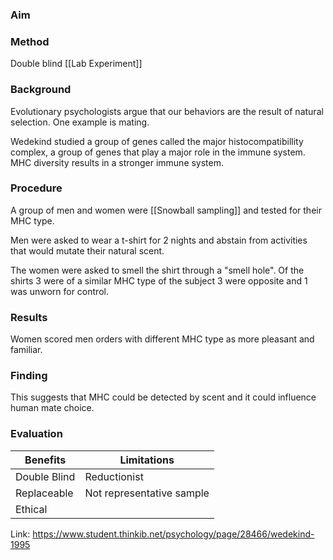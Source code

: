 ### Aim

### Method
Double blind [[Lab Experiment]]

### Background
Evolutionary psychologists argue that our behaviors are the result of natural selection. One example is mating.  

Wedekind studied a group of genes called the major histocompatibillity complex, a group of genes that play a major role in the immune system. MHC diversity results in a stronger immune system.

### Procedure 
A group of men and women were [[Snowball sampling]] and tested for their MHC type. 

Men were asked to wear a t-shirt for 2 nights and abstain from activities that would mutate their natural scent.

The women were asked to smell the shirt through a "smell hole". Of the shirts 3 were of a similar MHC type of the subject 3 were opposite and 1 was unworn for control.

### Results 
Women scored men orders with different MHC type as more pleasant and familiar. 

### Finding 
This suggests that MHC could be detected by scent and it could influence human mate choice.

### Evaluation 
| Benefits | Limitations | 
|--| --|
| Double Blind | Reductionist  | 
| Replaceable | Not representative sample | 
| Ethical  |  | 

Link: https://www.student.thinkib.net/psychology/page/28466/wedekind-1995
